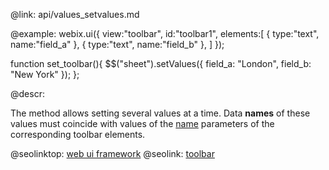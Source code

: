 @link: api/values_setvalues.md

@example:
webix.ui({
	view:"toolbar",
    id:"toolbar1",
    elements:[
        { type:"text", name:"field_a" },
        { type:"text", name:"field_b" },
    ]
});

function set_toolbar(){
    $$("sheet").setValues({
       field_a: "London", 
       field_b: "New York"
    });
};


@descr:

The method allows setting several values at a time. 
Data **names** of these values must coincide with values of the [name](api/link/ui.text_name_config.md) parameters of the corresponding toolbar elements. 


@seolinktop: [web ui framework](https://webix.com)
@seolink: [toolbar](https://webix.com/widget/toolbar/)